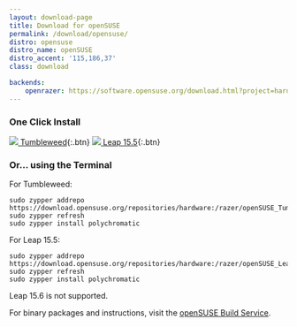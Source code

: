 ```yaml
---
layout: download-page
title: Download for openSUSE
permalink: /download/opensuse/
distro: opensuse
distro_name: openSUSE
distro_accent: '115,186,37'
class: download

backends:
    openrazer: https://software.opensuse.org/download.html?project=hardware%3Arazer&package=openrazer-meta
---
```


### One Click Install

[![](/assets/img/distros/opensuse-small.svg) Tumbleweed](https://software.opensuse.org/ymp/hardware:razer/openSUSE_Tumbleweed/polychromatic.ymp){:.btn}
[![](/assets/img/distros/opensuse-small.svg) Leap 15.5](https://software.opensuse.org/ymp/hardware:razer/openSUSE_Leap_15.4/polychromatic.ymp){:.btn}

### Or... using the Terminal

For Tumbleweed:

```shell
sudo zypper addrepo https://download.opensuse.org/repositories/hardware:/razer/openSUSE_Tumbleweed/hardware:razer.repo
sudo zypper refresh
sudo zypper install polychromatic
```

For Leap 15.5:

```shell
sudo zypper addrepo https://download.opensuse.org/repositories/hardware:/razer/openSUSE_Leap_15.5/hardware:razer.repo
sudo zypper refresh
sudo zypper install polychromatic
```

Leap 15.6 is not supported.

For binary packages and instructions, visit the
[openSUSE Build Service](https://software.opensuse.org/download.html?project=hardware%3Arazer&package=polychromatic).
